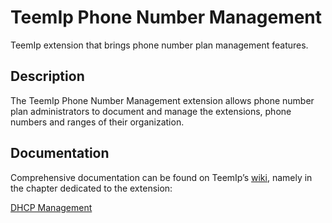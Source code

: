 # TeemIp Phone Number Management
TeemIp extension that brings phone number plan management features.

## Description

The TeemIp Phone Number Management extension allows phone number plan administrators to document and manage the extensions, phone numbers and ranges of their organization.

## Documentation

Comprehensive documentation can be found on TeemIp’s [wiki][1], namely in the chapter dedicated to the extension:

[DHCP Management][2]

[1]: https://wiki.teemip.net
[2]: https://wiki.teemip.net/doku.php?id=extensions:teemip-phone-number-mgmt
